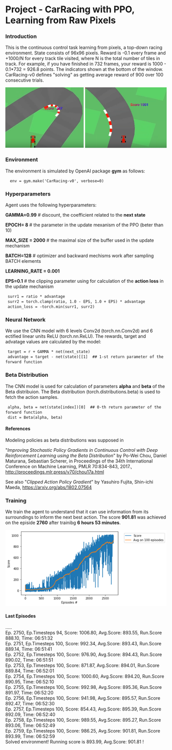 # Project - CarRacing with PPO, Learning from Raw Pixels 

### Introduction

This is the continuous control task learning from pixels, a top-down racing environment. 
State consists of 96x96 pixels. Reward is -0.1 every frame and +1000/N for every track tile visited, 
where N is the total number of tiles in track. For example, if you have finished in 732 frames, 
your reward is 1000 - 0.1\*732 = 926.8 points. The indicators shown at the bottom of the window. 
CarRacing-v0 defines "solving" as getting average reward of 900 over 100 consecutive trials.

![](images/plot_Reward_200-1000.png)

### Environment
The environment is simulated by OpenAI package __gym__ as follows:

      env = gym.make('CarRacing-v0', verbose=0)
      
### Hyperparameters

Agent uses the following hyperparameters:

**GAMMA=0.99** # discount, the coefficient related to the **next state**  

**EPOCH= 8** # the parameter in the update mexanism of the PPO  (beter than 10)

**MAX_SIZE = 2000** # the maximal size of the buffer used in the update mechanism

**BATCH=128**  # optimizer and backward mechisms work after sampling BATCH elements

**LEARNING_RATE = 0.001**

**EPS=0.1** # the clipping parameter using for calculation of the **action loss** in the update mechanism 

     surr1 = ratio * advantage
     surr2 = torch.clamp(ratio, 1.0 - EPS, 1.0 + EPS) * advantage
     action_loss = -torch.min(surr1, surr2)

### Neural Network

We use the CNN model with 6 levels Conv2d (torch.nn.Conv2d) and 6 ectified linear units ReLU (torch.nn.ReLU).
The rewards, target and advatage values are calculated by the model:

     target = r + GAMMA * net(next_state)
     advantage = target - net(state)[[1]  ## 1-st return parameter of the forward function
     
### Beta Distribution

The CNN model is used for calculation of parameters __alpha__ and __beta__ of the Beta distribuion.
The Beta distribution (torch.distributions.beta) is used to fetch the action samples.

     alpha, beta = net(state[index])[0]  ## 0-th return parameter of the forward function
     dist = Beta(alpha, beta)

#### References
Modeling policies as beta distributions was supposed in

"_Improving Stochastic Policy Gradients in Continuous Control with Deep Reinforcement Learning using the Beta Distribution_"
by Po-Wei Chou, Daniel Maturana, Sebastian Scherer, in Proceedings of the 34th International Conference on Machine Learning, PMLR 70:834-843, 2017., http://proceedings.mlr.press/v70/chou17a.html

See also "_Clipped Action Policy Gradient_" by Yasuhiro Fujita, Shin-ichi Maeda, https://arxiv.org/abs/1802.07564

### Training 

We train the agent to understand that it can use information from its surroundings to inform the next best action.
The score **901.81** was achieved on the episide **2760** after trainibg **6 hours 53 minutes**.   

![](images/plot_2760episodes.png)

#### Last Episodes
.....     
Ep. 2750, Ep.Timesteps 94, Score: 1006.80, Avg.Score: 893.55, Run.Score 888.10, Time: 06:51:32      
Ep. 2751, Ep.Timesteps 100, Score: 992.34, Avg.Score: 893.43, Run.Score 889.14, Time: 06:51:41     
Ep. 2752, Ep.Timesteps 100, Score: 976.90, Avg.Score: 894.43, Run.Score 890.02, Time: 06:51:51    
Ep. 2753, Ep.Timesteps 100, Score: 871.87, Avg.Score: 894.01, Run.Score 889.84, Time: 06:52:01     
Ep. 2754, Ep.Timesteps 100, Score: 1000.60, Avg.Score: 894.20, Run.Score 890.95, Time: 06:52:10     
Ep. 2755, Ep.Timesteps 100, Score: 992.98, Avg.Score: 895.36, Run.Score 891.97, Time: 06:52:20     
Ep. 2756, Ep.Timesteps 100, Score: 941.98, Avg.Score: 895.57, Run.Score 892.47, Time: 06:52:30     
Ep. 2757, Ep.Timesteps 100, Score: 854.43, Avg.Score: 895.39, Run.Score 892.09, Time: 06:52:40     
Ep. 2758, Ep.Timesteps 100, Score: 989.55, Avg.Score: 895.27, Run.Score 893.06, Time: 06:52:49     
Ep. 2759, Ep.Timesteps 100, Score: 986.25, Avg.Score: 901.81, Run.Score 893.99, Time: 06:52:59    
Solved environment! Running score is 893.99, Avg.Score: 901.81 !    


     
     

